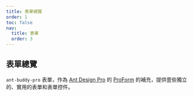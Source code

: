 ```yaml
---
title: 表單總覽
order: 1
toc: false
nav:
  title: 表單
  order: 3
---
```


## 表單總覽

`ant-buddy-pro` 表單，作為 [Ant Design Pro](https://pro.ant.design/) 的 [ProForm](https://github.com/ant-design/pro-components/tree/master/packages/form) 的補充，提供壹些獨立的、實用的表單和表單控件。
